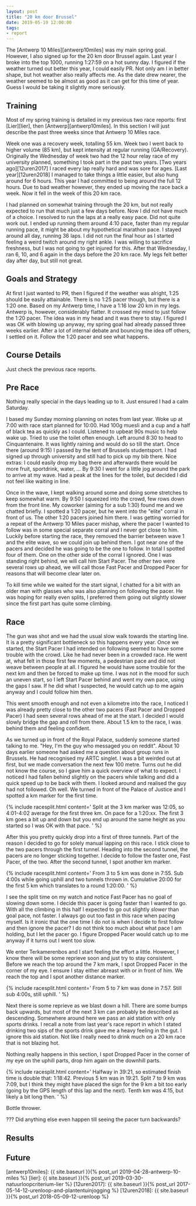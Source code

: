 ```yaml
---
layout: post
title: "20 km door Brussel"
date: 2019-05-19 12:00:00
tags:
- report
---
```


The [Antwerp 10 Miles][antwerp10miles] was my main spring goal. However, I also
signed up for the 20 km door Brussel again. Last year I broke into the top
1000, running 1:27:59 on a hot sunny day. I figured if the weather turned out
better this year, I could easily PR. Not only am I in better shape, but hot
weather also really affects me. As the date drew nearer, the weather seemed to
be almost as good as it can get for this time of year. Guess I would be taking
it slightly more seriously.

## Training

Most of my spring training is detailed in my previous two race reports: first
[Lier][lier], then [Antwerp][antwerp10miles]. In this section I will just
describe the past three weeks since that Antwerp 10 Miles race.

Week one was a recovery week, totalling 55 km. Week two I went back to higher
volume (85 km), but kept intensity at regular running (GA/Recovery). Originally
the Wednesday of week two had the 12 hour relay race of my university planned,
something I took part in the past two years. [Two years ago][12uren2017] I
raced every lap really hard and was sore for ages. [Last year][12uren2018] I
managed to take things a little easier, but also hung around for 6 hours. This
year I had committed to being around the full 12 hours. Due to bad weather
however, they ended up moving the race back a week. Now it fell in the week of
this 20 km race.

I had planned on somewhat training through the 20 km, but not really expected
to run that much just a few days before. Now I did not have much of a choice. I
resolved to run the laps at a really easy pace. Did not quite work out. I ended
up running them around 4:10 pace, faster than my regular running pace, it might
be about my hypothetical marathon pace. I stayed around all day, running 36
laps. I did not run the final hour as I started feeling a weird twitch around
my right ankle. I was willing to sacrifice freshness, but I was not going to
get injured for this. After that Wednesday, I ran 6, 10, and 6 again in the
days before the 20 km race. My legs felt better day after day, but still not
great.

## Goals and Strategy

At first I just wanted to PR, then I figured if the weather was alright, 1:25
should be easily attainable. There is no 1:25 pacer though, but there is a 1:20
one.  Based on my Antwerp time, I have a 1:16 low 20 km in my legs. Antwerp is,
however, considerably flatter. It crossed my mind to just follow the 1:20
pacer.  The idea was in my head and it was there to stay. I figured I was OK
with blowing up anyway, my spring goal had already passed three weeks earlier.
After a lot of internal debate and bouncing the idea off others, I settled on
it. Follow the 1:20 pacer and see what happens.

## Course Details

Just check the previous race reports.

<!-- TODO Link those old ones -->

## Pre Race

Nothing really special in the days leading up to it. Just ensured I had a calm
Saturday.

I based my Sunday morning planning on notes from last year. Woke up at 7:00
with race start planned for 10:00.  Had 100g muesli and a cup and a half of
black tea as quickly as I could.  Listened to upbeat 90s music to help wake up.
Tried to use the toilet often enough. Left around 8:30 to head to
Cinquantenaire. It was lightly raining and would do so till the start. Once
there (around 9:15) I passed by the tent of Brussels studentsport. I had signed
up through university and still had to pick up my bib there. Nice extras: I
could easily drop my bag there and afterwards there would be more fruit,
sportdrink, water, ... By 9:30 I went for a little jog around the park to
arrive at my wave. Had a peak at the lines for the toilet, but decided I did
not feel like waiting in line.

Once in the wave, I kept walking around some and doing some stretches to keep
somewhat warm. By 9:50 I squeezed into the crowd, few rows down from the front
line. My coworker (aiming for a sub 1:30) found me and we chatted briefly. I
spotted a 1:20 pacer, but he went into the "elite" corral in front of us. The
other 1:20 pacers joined him there. I was getting worried for a repeat of the
Antwerp 10 Miles pacer mishap, where the pacer I wanted to follow was in some
special separate corral and I never got close to him. Luckily before starting
the race, they removed the barrier between wave 1 and the elite wave, so we
could join up behind them.  I got near one of the pacers and decided he was
going to be the one to follow.  In total I spotted four of them. One on the
other side of the corral I ignored.  One I was standing right behind, we will
call him Start Pacer. The other two were several rows up ahead, we will call
those Fast Pacer and Dropped Pacer for reasons that will become clear later on.

To kill time while we waited for the start signal, I chatted for a bit with an
older man with glasses who was also planning on following the pacer. He was
hoping for really even splits, I preferred them going out slightly slower since
the first part has quite some climbing.

## Race

The gun was shot and we had the usual slow walk towards the starting line. It
is a pretty significant bottleneck so this happens every year. Once we started,
the Start Pacer I had intended on following seemed to have some trouble with the
crowd. Like he had never been in a crowded race. He went at, what felt in those
first few moments, a pedestrian pace and did not weave between people at all. I
figured he would have some trouble for the next km and then be forced to make
up time. I was not in the mood for such an uneven start, so I left Start Pacer
behind and went my own pace, using the gaps I saw. If he did what I suspected,
he would catch up to me again anyway and I could follow him then.

This went smooth enough and not even a kilometre into the race, I noticed I was
already pretty close to the other two pacers (Fast Pacer and Dropped Pacer) I
had seen several rows ahead of me at the start. I decided I would slowly bridge
the gap and roll from there.  About 1.5 km to the race, I was behind them and
feeling confident.

As we turned up in front of the Royal Palace, suddenly someone started talking
to me.  "Hey, I'm the guy who messaged you on reddit". About 10 days earlier
someone had asked me a question about group runs in Brussels. He had recognised
my ARTC singlet. I was a bit weirded out at first, but we made conversation the
next few 100 metre. Turns out he did not know the course, so I gave him a quick
overview of what to expect. I noticed I had fallen behind slightly on the
pacers while talking and did a quick speed up to be back with them. I looked
around and realised the guy had not followed. Oh well. We turned in front of
the Palace of Justice and I spotted a km marker for the first time.

{% include racesplit.html content='
Split at the 3 km marker was 12:05, so 4:01-4:02 average for the first three km.
On pace for a 1:20:xx.
The first 3 km goes a bit up and down but you end up around the same height as you started so I was OK with that pace.
' %}

After this you pretty quickly drop into a first of three tunnels. Part of the
reason I decided to go for solely manual lapping on this race. I stick close to
the two pacers through the first tunnel. Heading into the second tunnel, the
pacers are no longer sticking together. I decide to follow the faster one, Fast
Pacer, of the two. After the second tunnel, I spot another km marker.

{% include racesplit.html content='
From 3 to 5 km was done in 7:55. Sub 4:00s while going uphill and two tunnels thrown in.
Cumulative 20:00 for the first 5 km which translates to a round 1:20:00.
' %}

I see the split time on my watch and notice Fast Pacer has no goal of slowing
down some.  I decide this pacer is going faster than I wanted to go.  With all
the climbing in this half I expected to go out slightly _slower_ than goal
pace, not faster.  I always go out too fast in this race when pacing myself. Is
it ironic that the one time I do not is when I decide to first follow and then
ignore the pacer? I do not think too much about what pace I am holding, but I
let the pacer go. I figure Dropped Pacer would catch up to me anyway if it
turns out I went too slow.

We enter Terkamerenbos and I start feeling the effort a little. However, I know
there will be some reprieve soon and just try to stay consistent.  Before we
reach the top around the 7 km mark, I spot Dropped Pacer in the corner of my
eye. I ensure I stay either abreast with or in front of him.  We reach the top
and I spot another distance marker.

{% include racesplit.html content='
From 5 to 7 km was done in 7:57. Still sub 4:00s, still uphill.
' %}

Next there is some reprieve as we blast down a hill. There are some bumps back
upwards, but most of the next 3 km can probably be described as descending.
Somewhere around here we pass an aid station with only sports drinks. I recall
a note from last year's race report in which I stated drinking two sips of the
sports drink gave me a heavy feeling in the gut. I ignore this aid station. Not
like I really need to drink much on a 20 km race that is not blazing hot.

Nothing really happens in this section, I spot Dropped Pacer in the corner of
my eye on the uphill parts, drop him again on the downhill parts. 

{% include racesplit.html content='
Halfway in 39:21, so estimated finish time is double that: 1:18:42.
Previous 5 km was in 19:21.
Split 7 to 9 km was 7:09, but I think they might have placed the sign for the 9 km a bit too early (going by the GPS length of this lap and the next).
Tenth km was 4:15, but likely a bit long then.
' %}

Bottle thrower.

??? Did anything else even happen till seeing the pacer turn backwards?

## Results


## Future


[strava]: https://www.strava.com/activities/2379454884
[results]: http://www.chronorace.be/Classements/classement.aspx?eventId=1187184795226934&IdClassement=19130&mode=large
[tinman]: http://www.runfastcoach.com/calc2/index.php
[antwerp10miles]: {{ site.baseurl }}{% post_url 2019-04-28-antwerp-10-miles %}
[lier]: {{ site.baseurl }}{% post_url 2019-03-30-natuurloopcriterium-lier %}
[12uren2017]: {{ site.baseurl }}{% post_url 2017-05-14-12-urenloop-and-plantentuinjogging %}
[12uren2018]: {{ site.baseurl }}{% post_url 2018-05-09-12-urenloop %}
